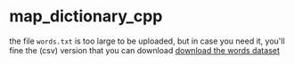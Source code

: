 # map_dictionary_cpp
the file `words.txt` is too large to be uploaded, but in case you need it, you'll fine the (csv) version that you can download 
[download the words dataset](https://www.kaggle.com/datasets/therohk/urban-dictionary-words-dataset?resource=download)

